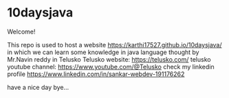 # 10daysjava

Welcome!

This repo is used to host a website https://karthi17527.github.io/10daysjava/
in which we can learn some knowledge in java language thought by Mr.Navin reddy in Telusko
Telusko website: https://telusko.com/
telusko youtube channel: https://www.youtube.com/@Telusko
check my linkedin profile https://www.linkedin.com/in/sankar-webdev-191176262

 have a nice day bye...
